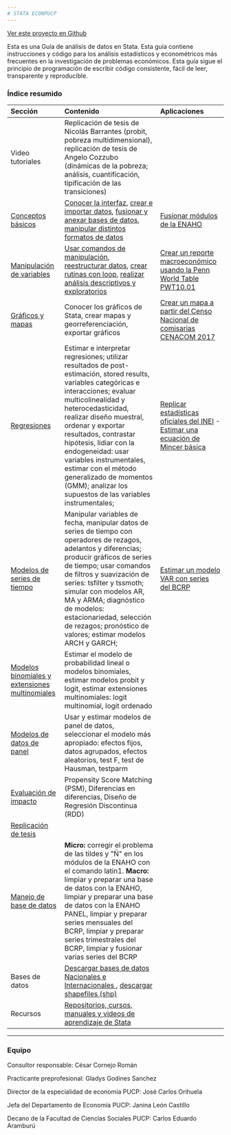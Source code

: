```yaml
---
# STATA ECONPUCP 
---
```




[Ver este proyecto en Github](https://github.com/EconPUCP/Stata "Ver este proyecto en Github")




Esta es una Guía de análisis de datos en Stata. Esta guía contiene instrucciones y código para los análisis estadísticos y econométricos más frecuentes en la investigación de problemas económicos. Esta guía sigue el principio de programación de escribir código consistente, fácil de leer, transparente y reproducible.


### Índice resumido



| Sección | Contenido |  Aplicaciones |  
|:--|:----------------|:------|  
| Video tutoriales  |  Replicación de tesis de Nicolás Barrantes (probit, pobreza multidimensional), replicación de tesis de Angelo Cozzubo (dinámicas de la pobreza; análisis, cuantificación, tipificación de las transiciones) |  |  
| [Conceptos básicos](https://github.com/EconPUCP/Stata/tree/main/Manual%20de%20Stata/Conceptos%20b%C3%A1sicos "Conceptos básicos")   |  [Conocer la interfaz](https://github.com/EconPUCP/Stata/blob/main/Manual%20de%20Stata/Conceptos%20b%C3%A1sicos/1_Interfaz%20de%20stata.md "Conocer la interfaz"), [crear e importar datos](https://github.com/EconPUCP/Stata/blob/main/Manual%20de%20Stata/Conceptos%20b%C3%A1sicos/2_Creaci%C3%B3n%20e%20importaci%C3%B3n%20de%20datos.md "crear e importar datos"), [fusionar y anexar bases de datos](https://github.com/EconPUCP/Stata/blob/main/Manual%20de%20Stata/Conceptos%20b%C3%A1sicos/3_Fusi%C3%B3n%20y%20anexi%C3%B3n%20de%20bases%20de%20datos.md "fusionar y anexar bases de datos"), [manipular distintos formatos de datos](https://github.com/EconPUCP/Stata/blob/main/Manual%20de%20Stata/Conceptos%20b%C3%A1sicos/4_Manipulaci%C3%B3n%20de%20distintos%20formatos%20de%20datos.md "manipular distintos formatos de datos") | [Fusionar módulos de la ENAHO](https://github.com/EconPUCP/Stata/blob/main/Manual%20de%20Stata/Conceptos%20b%C3%A1sicos/Aplicaci%C3%B3n%20Fusi%C3%B3n%20entre%20los%20m%C3%B3dulos%20de%20la%20ENAHO.md "Fusionar módulos de la ENAHO") |  
| [Manipulación de variables](https://github.com/EconPUCP/Stata/tree/main/Manual%20de%20Stata/Creaci%C3%B3n%2C%20manipulaci%C3%B3n%20y%20descripci%C3%B3n%20de%20variables "Manipulación de variables")  | [Usar comandos de manipulación](https://github.com/EconPUCP/Stata/blob/main/Manual%20de%20Stata/Creaci%C3%B3n%2C%20manipulaci%C3%B3n%20y%20descripci%C3%B3n%20de%20variables/1_Comandos%20de%20manipulaci%C3%B3n.md "Usar comandos de manipulación"), [reestructurar datos](https://github.com/EconPUCP/Stata/blob/main/Manual%20de%20Stata/Creaci%C3%B3n%2C%20manipulaci%C3%B3n%20y%20descripci%C3%B3n%20de%20variables/2_Reestructurando%20datos.md "reestructurar datos"), [crear rutinas con loop](https://github.com/EconPUCP/Stata/blob/main/Manual%20de%20Stata/Creaci%C3%B3n%2C%20manipulaci%C3%B3n%20y%20descripci%C3%B3n%20de%20variables/3_Creando_rutinas_con_loops.md "crear rutinas con loop"), [realizar análisis descriptivos y exploratorios](https://github.com/EconPUCP/Stata/blob/main/Manual%20de%20Stata/Creaci%C3%B3n%2C%20manipulaci%C3%B3n%20y%20descripci%C3%B3n%20de%20variables/4_Analisis%20descriptivos%20y%20exploratorios%20de%20los%20datos.md "realizar análisis descriptivos y exploratorios") | [Crear un reporte macroeconómico usando la Penn World Table PWT10.01](https://github.com/EconPUCP/Stata/blob/main/Manual%20de%20Stata/Creaci%C3%B3n%2C%20manipulaci%C3%B3n%20y%20descripci%C3%B3n%20de%20variables/Aplicaci%C3%B3n%20usando%20PWT10.01.md "Crear un reporte macroeconómico usando la Penn World Table PWT10.01") |  
| [Gráficos y mapas](https://github.com/EconPUCP/Stata/tree/main/Manual%20de%20Stata/Gr%C3%A1ficos%20y%20mapas "Gráficos y mapas")   | Conocer los gráficos de Stata, crear mapas y georreferenciación, exportar gráficos | [Crear un mapa a partir del Censo Nacional de comisarias CENACOM 2017](https://github.com/EconPUCP/Stata/blob/main/Manual%20de%20Stata/Gr%C3%A1ficos%20y%20mapas/4_Aplicaci%C3%B3n.md "Crear un mapa a partir del Censo Nacional de comisarias CENACOM 2017") |  
| [Regresiones](https://github.com/EconPUCP/Stata/tree/main/Manual%20de%20Stata/Modelo%20de%20Regresi%C3%B3n%20lineal "Regresiones")  | Estimar e interpretar regresiones; utilizar resultados de post-estimación, stored results, variables categóricas e interacciones; evaluar multicolinealidad y heterocedasticidad, realizar diseño muestral, ordenar y exportar resultados, contrastar hipótesis, lidiar con la endogeneidad: usar variables instrumentales, estimar con el método generalizado de momentos (GMM); analizar los supuestos de las variables instrumentales; | [Replicar estadísticas oficiales del INEI](https://github.com/EconPUCP/Stata/blob/main/Manual%20de%20Stata/Modelo%20de%20Regresi%C3%B3n%20lineal/4_Aplicaci%C3%B3n%20Replicando%20estadisticas%20oficiales%20del%20INEI.md "Replicar estadísticas oficiales del INEI") - [Estimar una ecuación de Mincer básica](https://github.com/EconPUCP/Stata/blob/main/Manual%20de%20Stata/Modelo%20de%20Regresi%C3%B3n%20lineal/9_Aplicaci%C3%B3n%20Estimaci%C3%B3n%20de%20una%20ecuaci%C3%B3n%20de%20Mincer%20B%C3%A1sica.md "Estimar una ecuación de Mincer básica") |
| [Modelos de series de tiempo](https://github.com/EconPUCP/Stata/tree/main/Manual%20de%20Stata/Modelos%20de%20Series%20de%20tiempo "Modelos de series de tiempo")  |  Manipular variables de fecha, manipular datos de series de tiempo con operadores de rezagos, adelantos y diferencias; producir gráficos de series de tiempo; usar comandos de filtros y suavización de series: tsfilter y tssmoth; simular con modelos AR, MA y ARMA; diagnóstico de modelos: estacionariedad, selección de rezagos; pronóstico de valores; estimar modelos ARCH y GARCH; | [Estimar un modelo VAR con series del BCRP](https://github.com/EconPUCP/Stata/blob/main/Manual%20de%20Stata/Modelos%20de%20Series%20de%20tiempo/10_Aplicaci%C3%B3n%20modelo%20VAR%20con%20datos%20del%20BCRP.md "Estimar un modelo VAR con series del BCRP") |  
| [Modelos binomiales y extensiones multinomiales](https://github.com/EconPUCP/Stata/tree/main/Manual%20de%20Stata/Modelos%20Binomiales%20y%20extensiones%20multinomiales "Modelos binomiales y extensiones multinomiales")  | Estimar el modelo de probabilidad lineal o modelos binomiales, estimar modelos probit y logit, estimar extensiones multinomiales: logit multinomial, logit ordenado |  |   
| [Modelos de datos de panel](https://github.com/EconPUCP/Stata/tree/main/Manual%20de%20Stata/Modelos%20de%20Datos%20de%20Panel "Modelos de datos de panel") | Usar y estimar modelos de panel de datos, seleccionar el modelo más apropiado: efectos fijos, datos agrupados, efectos aleatorios, test F, test de Hausman, testparm|  |  
| [Evaluación de impacto](https://github.com/EconPUCP/Stata/tree/main/Manual%20de%20Stata/Modelos%20de%20Evaluaci%C3%B3n%20de%20Impacto "Evaluación de impacto")  | Propensity Score Matching (PSM), Diferencias en diferencias, Diseño de Regresión Discontinua (RDD) |  |  
| [Replicación de tesis](https://github.com/EconPUCP/Stata/tree/main/Replicaci%C3%B3n%20de%20tesis "Replicación de tesis") |   |  |  
| [Manejo de base de datos](https://github.com/EconPUCP/Stata/tree/main/Manejo%20de%20base%20de%20datos "Manejo de base de datos")  |  **Micro:** corregir el problema de las tildes y "Ñ" en los módulos de la ENAHO con el comando latin1.  **Macro:** limpiar y preparar una base de datos con la ENAHO, limpiar y preparar una base de datos con la ENAHO PANEL, limpiar y preparar series mensuales del BCRP, limpiar y preparar series trimestrales del BCRP, limpiar y fusionar varias series del BCRP |  | 
| Bases de datos | [Descargar bases de datos Nacionales e Internacionales ](https://github.com/EconPUCP/Stata/blob/main/Recursos%20globales/Principales%20bases%20de%20datos%20de%20acceso%20p%C3%BAblico.md "Descargar bases de datos Nacionales e Internacionales "), [descargar shapefiles (shp)](https://github.com/EconPUCP/Stata/blob/main/Recursos%20globales/Principales%20p%C3%A1ginas%20de%20shp.md "descargar shapefiles (shp)")  |  |  
| Recursos  | [Repositorios, cursos, manuales y videos de aprendizaje de Stata](https://github.com/EconPUCP/Stata/blob/main/Recursos%20globales/Otros%20recursos.md "Repositorios, cursos, manuales y videos de aprendizaje de Stata") | |  

----

### Equipo

Consultor responsable: César Cornejo Román

Practicante preprofesional: Gladys Godines Sanchez

Director de la especialidad de economía PUCP: José Carlos Orihuela

Jefa del Departamento de Economía PUCP: Janina León Castillo

Decano de la Facultad de Ciencias Sociales PUCP: Carlos Eduardo Aramburú 
